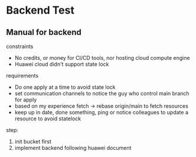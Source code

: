 # Backend Test

## Manual for backend

constraints
- No credits, or money for CI/CD tools, nor hosting cloud compute engine
- Huawei cloud didn't support state lock

requirements
- Do one apply at a time to avoid state lock
- set communication channels to notice the guy who control main branch for apply
- based on my experience fetch -> rebase origin/main to fetch resources
- keep up in date, done something, ping or notice colleagues to update a resource to avoid statelock

step:
1. init bucket first
2. implement backend following huawei document
